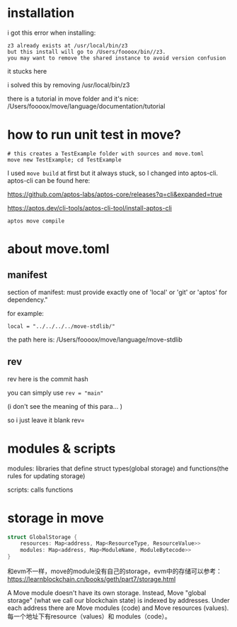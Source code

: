 # installation
i got this error when installing:
```shell
z3 already exists at /usr/local/bin/z3
but this install will go to /Users/foooox/bin//z3.
you may want to remove the shared instance to avoid version confusion
```
it stucks here

i solved this by removing /usr/local/bin/z3

there is a tutorial in move folder and it's nice: /Users/foooox/move/language/documentation/tutorial

# how to run unit test in move?

```shell
# this creates a TestExample folder with sources and move.toml
move new TestExample; cd TestExample
```

I used `move build` at first but it always stuck, so I changed into aptos-cli.
aptos-cli can be found here: 

https://github.com/aptos-labs/aptos-core/releases?q=cli&expanded=true

https://aptos.dev/cli-tools/aptos-cli-tool/install-aptos-cli
```shell
aptos move compile
```

# about move.toml
## manifest
section of manifest: must provide exactly one of 'local' or 'git' or 'aptos' for dependency."

for example:
```shell
local = "../../../../move-stdlib/"
```
the path here is: /Users/foooox/move/language/move-stdlib

## rev
rev here is the commit hash

you can simply use `rev = "main"`

(i don't see the meaning of this para... )

so i just leave it blank
rev=<git commit hash>

# modules & scripts

modules: libraries that define struct types(global storage) and functions(the rules for updating storage)

scripts: calls functions 

# storage in move

```rust
struct GlobalStorage {
    resources: Map<address, Map<ResourceType, ResourceValue>>
    modules: Map<address, Map<ModuleName, ModuleBytecode>>
}
```
和evm不一样，move的module没有自己的storage，evm中的存储可以参考：https://learnblockchain.cn/books/geth/part7/storage.html

A Move module doesn't have its own storage. Instead, Move "global storage" (what we call our blockchain state) is indexed by addresses. Under each address there are Move modules (code) and Move resources (values).
每一个地址下有resource（values）和 modules（code）。


